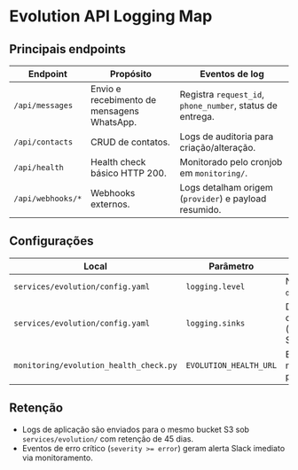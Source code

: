 # Evolution API Logging Map

## Principais endpoints

| Endpoint | Propósito | Eventos de log |
|----------|-----------|----------------|
| `/api/messages` | Envio e recebimento de mensagens WhatsApp. | Registra `request_id`, `phone_number`, status de entrega. |
| `/api/contacts` | CRUD de contatos. | Logs de auditoria para criação/alteração. |
| `/api/health` | Health check básico HTTP 200. | Monitorado pelo cronjob em `monitoring/`. |
| `/api/webhooks/*` | Webhooks externos. | Logs detalham origem (`provider`) e payload resumido. |

## Configurações

| Local | Parâmetro | Função |
|-------|-----------|--------|
| `services/evolution/config.yaml` | `logging.level` | Nível (`info`, `debug`). |
| `services/evolution/config.yaml` | `logging.sinks` | Destinos configurados (stdout, Loki, S3). |
| `monitoring/evolution_health_check.py` | `EVOLUTION_HEALTH_URL` | Endpoint monitorado para alertas. |

## Retenção

- Logs de aplicação são enviados para o mesmo bucket S3 sob `services/evolution/` com retenção de 45 dias.
- Eventos de erro crítico (`severity >= error`) geram alerta Slack imediato via monitoramento.
